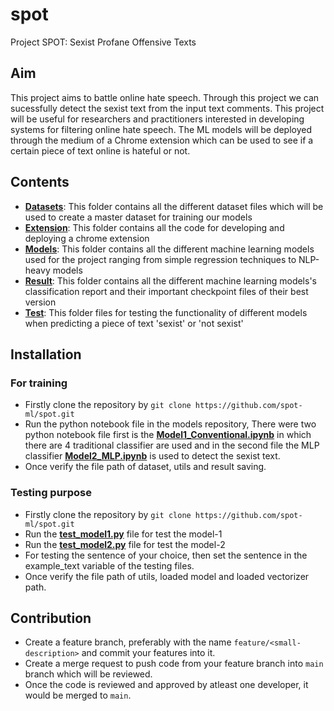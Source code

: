 # spot

Project SPOT: Sexist Profane Offensive Texts

## Aim

This project aims to battle online hate speech. Through this project we can sucessfully detect the sexist text from the input text comments. This project will be useful for researchers and practitioners interested in developing systems for filtering online hate speech. The ML models will be deployed through the medium of a Chrome extension which can be used to see if a certain piece of text online is hateful or not.

## Contents

- **[Datasets](./datasets/)**: This folder contains all the different dataset files which will be used to create a master dataset for training our models
- **[Extension](./extension/)**: This folder contains all the code for developing and deploying a chrome extension
- **[Models](./models/)**: This folder contains all the different machine learning models used for the project ranging from simple regression techniques to NLP-heavy models
- **[Result](./result/)**: This folder contains all the different machine learning models's classification report and their important checkpoint files of their best version
- **[Test](./test/)**: This folder files for testing the functionality of different models when predicting a piece of text 'sexist' or 'not sexist'

## Installation
### For training 
- Firstly clone the repository by `git clone https://github.com/spot-ml/spot.git`
- Run the python notebook file in the models repository, There were two python notebook file first is the **[Model1_Conventional.ipynb](./models/)** in which there are 4 traditional classifier are used and in the second file the MLP classifier **[Model2_MLP.ipynb](./models/)** is used to detect the sexist text.
- Once verify the file path of dataset, utils and result saving.

### Testing purpose
- Firstly clone the repository by `git clone https://github.com/spot-ml/spot.git`
- Run the **[test_model1.py](./test/)** file for test the model-1
- Run the **[test_model2.py](./test/)** file for test the model-2
- For testing the sentence of your choice, then set the sentence in the example_text variable of the testing files.
- Once verify the file path of utils, loaded model and loaded vectorizer path.

## Contribution 
- Create a feature branch, preferably with the name `feature/<small-description>` and commit your features into it.
- Create a merge request to push code from your feature branch into `main` branch which will be reviewed.
- Once the code is reviewed and approved by atleast one developer, it would be merged to `main`.
